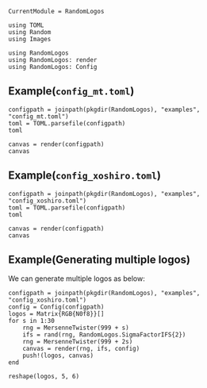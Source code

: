 ```@meta
CurrentModule = RandomLogos
```

```@example usage
using TOML
using Random
using Images

using RandomLogos
using RandomLogos: render
using RandomLogos: Config
```

## Example(`config_mt.toml`)

```@example usage
configpath = joinpath(pkgdir(RandomLogos), "examples", "config_mt.toml")
toml = TOML.parsefile(configpath)
toml
```

```@example usage
canvas = render(configpath)
canvas
```

## Example(`config_xoshiro.toml`)

```@example usage
configpath = joinpath(pkgdir(RandomLogos), "examples", "config_xoshiro.toml")
toml = TOML.parsefile(configpath)
toml
```

```@example usage
canvas = render(configpath)
canvas
```

## Example(Generating multiple logos)

We can generate multiple logos as below:

```@example usage
configpath = joinpath(pkgdir(RandomLogos), "examples", "config_xoshiro.toml")
config = Config(configpath)
logos = Matrix{RGB{N0f8}}[]
for s in 1:30
    rng = MersenneTwister(999 + s)
    ifs = rand(rng, RandomLogos.SigmaFactorIFS{2})
    rng = MersenneTwister(999 + 2s)
    canvas = render(rng, ifs, config)
    push!(logos, canvas)
end

reshape(logos, 5, 6)
```
